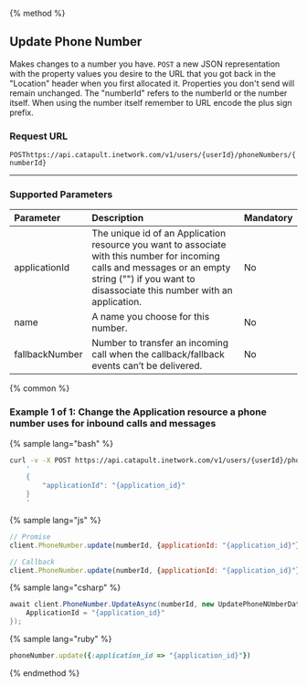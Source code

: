 {% method %}

## Update Phone Number
Makes changes to a number you have. <code class="post">POST</code> a new JSON representation with the property values you desire to the URL that you got back in the "Location" header when you first allocated it. Properties you don't send will remain unchanged. The "numberId" refers to the numberId or the number itself. When using the number itself remember to URL encode the plus sign prefix.

### Request URL

<code class="post">POST</code>`https://api.catapult.inetwork.com/v1/users/{userId}/phoneNumbers/{numberId}`

---

### Supported Parameters
| Parameter      | Description                                                                                                      | Mandatory |
|:---------------|:-----------------------------------------------------------------------------------------------------------------|:----------|
| applicationId  | The unique id of an Application resource you want to associate with this number for incoming calls and messages or an empty string ("") if you want to disassociate this number with an application. | No        |
| name           | A name you choose for this number.                                                                               | No        |
| fallbackNumber | Number to transfer an incoming call when the callback/fallback events can’t be delivered.                        | No        |

{% common %}


### Example 1 of 1: Change the Application resource a phone number uses for inbound calls and messages

{% sample lang="bash" %}

```bash
curl -v -X POST https://api.catapult.inetwork.com/v1/users/{userId}/phoneNumbers/{numberId} -u {token}:{secret} -H "Content-type: application/json" -d
	'
	{
		"applicationId": "{application_id}"
	}
    '
```

{% sample lang="js" %}


```js
// Promise
client.PhoneNumber.update(numberId, {applicationId: "{application_id}"}).then(function(){});

// Callback
client.PhoneNumber.update(numberId, {applicationId: "{application_id}"}, function(err){});
```

{% sample lang="csharp" %}

```csharp
await client.PhoneNumber.UpdateAsync(numberId, new UpdatePhoneNUmberData {
    ApplicationId = "{application_id}"
});
```

{% sample lang="ruby" %}

```ruby
phoneNumber.update({:application_id => "{application_id}"})
```
{% endmethod %}
